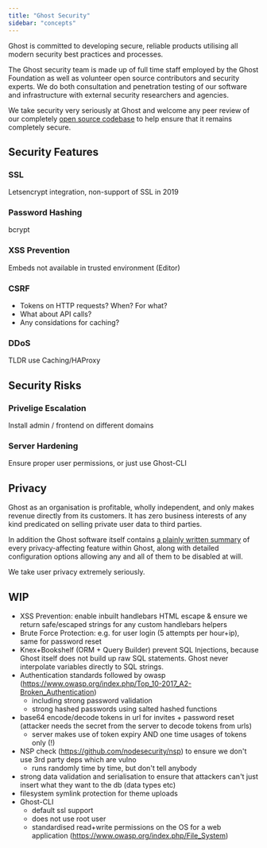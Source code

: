 ```yaml
---
title: "Ghost Security"
sidebar: "concepts"
---
```


Ghost is committed to developing secure, reliable products utilising all modern security best practices and processes.

The Ghost security team is made up of full time staff employed by the Ghost Foundation as well as volunteer open source contributors and security experts. We do both consultation and penetration testing of our software and  infrastructure with external security researchers and agencies.

We take security very seriously at Ghost and welcome any peer review of our completely [open source codebase](https://github.com/tryghost/ghost) to help ensure that it remains completely secure.


## Security Features

### SSL

Letsencrypt integration, non-support of SSL in 2019

### Password Hashing

bcrypt

### XSS Prevention

Embeds not available in trusted environment (Editor)

### CSRF

- Tokens on HTTP requests? When? For what?
- What about API calls?
- Any considations for caching?

### DDoS

TLDR use Caching/HAProxy


## Security Risks

### Privelige Escalation

Install admin / frontend on different domains

### Server Hardening

Ensure proper user permissions, or just use Ghost-CLI


## Privacy

Ghost as an organisation is profitable, wholly independent, and only makes revenue directly from its customers. It has zero business interests of any kind predicated on selling private user data to third parties.

In addition the Ghost software itself contains [a plainly written summary](https://github.com/TryGhost/Ghost/blob/master/PRIVACY.md) of every privacy-affecting feature within Ghost, along with detailed configuration options allowing any and all of them to be disabled at will.

We take user privacy extremely seriously.

## WIP

- XSS Prevention: enable inbuilt handlebars HTML escape & ensure we return safe/escaped strings for any custom handlebars helpers
- Brute Force Protection: e.g. for user login (5 attempts per hour+ip), same for password reset
- Knex+Bookshelf (ORM + Query Builder) prevent SQL Injections, because Ghost itself does not build up raw SQL statements. Ghost never interpolate variables directly to SQL strings.
- Authentication standards followed by owasp (https://www.owasp.org/index.php/Top_10-2017_A2-Broken_Authentication)
    - including strong password validation
    - strong hashed passwords using salted hashed functions 
- base64 encode/decode tokens in url for invites + password reset (attacker needs the secret from the server to decode tokens from urls)
    - server makes use of token expiry AND one time usages of tokens only (!)
- NSP check (https://github.com/nodesecurity/nsp) to ensure we don't use 3rd party deps which are vulno
   - runs randomly time by time, but don't tell anybody
- strong data validation and serialisation to ensure that attackers can't just insert what they want to the db (data types etc)
- filesystem symlink protection for theme uploads
- Ghost-CLI
    - default ssl support
    - does not use root user
    - standardised read+write permissions on the OS for a web application (https://www.owasp.org/index.php/File_System)
